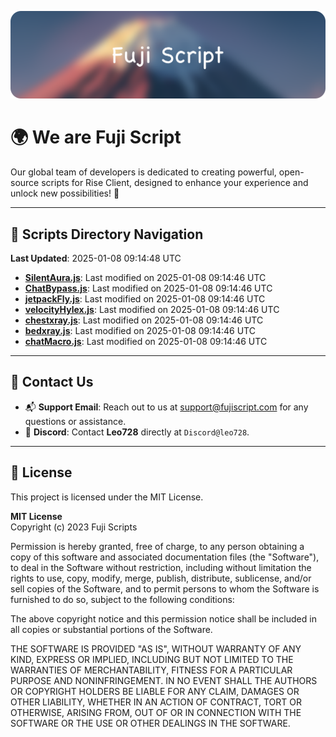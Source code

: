 ![Banner](.github/b.webp)

# 🌍 **We are Fuji Script**

Our global team of developers is dedicated to creating powerful, open-source scripts for Rise Client, designed to enhance your experience and unlock new possibilities! 🌟

---
<!-- SCRIPTS_NAVIGATION_START -->
## 📂 **Scripts Directory Navigation**

**Last Updated**: 2025-01-08 09:14:48 UTC

- **[SilentAura.js](scripts/SilentAura.js)**: Last modified on 2025-01-08 09:14:46 UTC
- **[ChatBypass.js](scripts/ChatBypass.js)**: Last modified on 2025-01-08 09:14:46 UTC
- **[jetpackFly.js](scripts/jetpackFly.js)**: Last modified on 2025-01-08 09:14:46 UTC
- **[velocityHylex.js](scripts/velocityHylex.js)**: Last modified on 2025-01-08 09:14:46 UTC
- **[chestxray.js](scripts/chestxray.js)**: Last modified on 2025-01-08 09:14:46 UTC
- **[bedxray.js](scripts/bedxray.js)**: Last modified on 2025-01-08 09:14:46 UTC
- **[chatMacro.js](scripts/chatMacro.js)**: Last modified on 2025-01-08 09:14:46 UTC

<!-- SCRIPTS_NAVIGATION_END -->

---

## 💬 **Contact Us**  
- 📬 **Support Email**: Reach out to us at [support@fujiscript.com](mailto:support@fujiscript.com) for any questions or assistance.  
- 💬 **Discord**: Contact **Leo728** directly at `Discord@leo728`.

---

## 📜 **License**

This project is licensed under the MIT License.  

**MIT License**  
Copyright (c) 2023 Fuji Scripts  

Permission is hereby granted, free of charge, to any person obtaining a copy of this software and associated documentation files (the "Software"), to deal in the Software without restriction, including without limitation the rights to use, copy, modify, merge, publish, distribute, sublicense, and/or sell copies of the Software, and to permit persons to whom the Software is furnished to do so, subject to the following conditions:  

The above copyright notice and this permission notice shall be included in all copies or substantial portions of the Software.  

THE SOFTWARE IS PROVIDED "AS IS", WITHOUT WARRANTY OF ANY KIND, EXPRESS OR IMPLIED, INCLUDING BUT NOT LIMITED TO THE WARRANTIES OF MERCHANTABILITY, FITNESS FOR A PARTICULAR PURPOSE AND NONINFRINGEMENT. IN NO EVENT SHALL THE AUTHORS OR COPYRIGHT HOLDERS BE LIABLE FOR ANY CLAIM, DAMAGES OR OTHER LIABILITY, WHETHER IN AN ACTION OF CONTRACT, TORT OR OTHERWISE, ARISING FROM, OUT OF OR IN CONNECTION WITH THE SOFTWARE OR THE USE OR OTHER DEALINGS IN THE SOFTWARE.  
